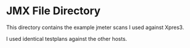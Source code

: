 # JMX File Directory

This directory contains the example jmeter scans I used against Xpres3.

I used identical testplans against the other hosts.

